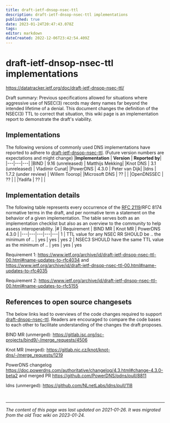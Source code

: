 ```yaml
---
title: draft-ietf-dnsop-nsec-ttl
description: draft-ietf-dnsop-nsec-ttl implementations
published: true
date: 2023-01-24T20:47:43.078Z
tags: 
editor: markdown
dateCreated: 2022-12-06T23:42:54.409Z
---
```


# draft-ietf-dnsop-nsec-ttl implementations
https://datatracker.ietf.org/doc/draft-ietf-dnsop-nsec-ttl/

Draft summary: Previous specifications allowed for situations where aggressive use of NSEC(3) records may deny names far beyond the intended lifetime of a denial. This document changes the definition of the NSEC(3) TTL to correct that situation, this wiki page is an implementation report to demonstrate the draft's viability.

## Implementations

The following versions of commonly used DNS implementations have reported to adhere to [draft-ietf-dnsop-nsec-ttl](http://tools.ietf.org/html/draft-ietf-dnsop-nsec-ttl). (Future version numbers are expectations and might change)
|**Implementation** |	**Version** |	**Reported by**|
|---|---|---|
|BIND |	9.16 (unreleased) |	Matthijs Mekking|
|Knot DNS |	3.1 (unreleased) |	Vladimir Cunat|
|PowerDNS |	4.3.0 |	Peter van Dijk|
|ldns |	1.7.2 (under review) |	Willem Toorop|
|Microsoft DNS | ??  | |
|OpenDNSSEC 	| ??  | |
|Yadifa |	??  | |


## Implementation details

The following table represents every occurrence of the [RFC 2119](http://tools.ietf.org/html/rfc2119)/RFC 8174 normative terms in the draft, and per normative term a statement on the behavior of a given implementation. The table serves both as an implementation checklist but also as an overview to the community to help assess interoperability.
|# | Requirement |	BIND MR |	Knot MR |	PowerDNS 4.3.0 |
|---|---|---|---|---|
1 |	TTL value for any NSEC RR SHOULD be .. the minimum of .. |	yes |	yes |	yes
2 |	NSEC3 SHOULD have the same TTL value as the minimum of .. |	yes |	yes |	yes

Requirement 1: https://www.ietf.org/archive/id/draft-ietf-dnsop-nsec-ttl-00.html#name-updates-to-rfc4034 and https://www.ietf.org/archive/id/draft-ietf-dnsop-nsec-ttl-00.html#name-updates-to-rfc4035

Requirement 2: https://www.ietf.org/archive/id/draft-ietf-dnsop-nsec-ttl-00.html#name-updates-to-rfc5155


## References to open source changesets

The below links lead to overviews of the code changes required to support [draft-dnsop-nsec-ttl](http://tools.ietf.org/html/draft-dnsop-nsec-ttl). Readers are encouraged to compare the code bases to each other to facilitate understanding of the changes the draft proposes.

BIND MR (unmerged): https://gitlab.isc.org/isc-projects/bind9/-/merge_requests/4506

Knot MR (merged): https://gitlab.nic.cz/knot/knot-dns/-/merge_requests/1219

PowerDNS changelog https://doc.powerdns.com/authoritative/changelog/4.3.html#change-4.3.0-beta2 and merged PR https://github.com/PowerDNS/pdns/pull/8811

ldns (unmerged): https://github.com/NLnetLabs/ldns/pull/118 


&nbsp;
&nbsp;
&nbsp;

---

*The content of this page was last updated on 2021-01-26. It was migrated from the old Trac wiki on 2023-01-24.*
